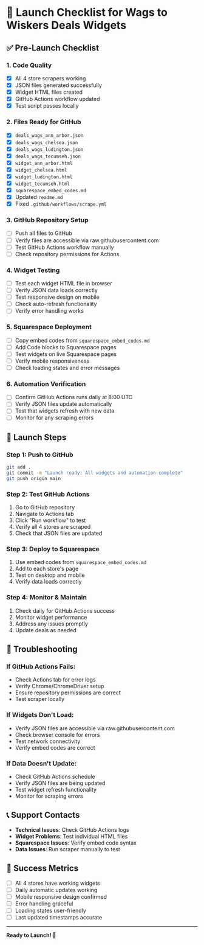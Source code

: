 # 🚀 Launch Checklist for Wags to Wiskers Deals Widgets

## ✅ Pre-Launch Checklist

### 1. Code Quality
- [x] All 4 store scrapers working
- [x] JSON files generated successfully
- [x] Widget HTML files created
- [x] GitHub Actions workflow updated
- [x] Test script passes locally

### 2. Files Ready for GitHub
- [x] `deals_wags_ann_arbor.json`
- [x] `deals_wags_chelsea.json`
- [x] `deals_wags_ludington.json`
- [x] `deals_wags_tecumseh.json`
- [x] `widget_ann_arbor.html`
- [x] `widget_chelsea.html`
- [x] `widget_ludington.html`
- [x] `widget_tecumseh.html`
- [x] `squarespace_embed_codes.md`
- [x] Updated `readme.md`
- [x] Fixed `.github/workflows/scrape.yml`

### 3. GitHub Repository Setup
- [ ] Push all files to GitHub
- [ ] Verify files are accessible via raw.githubusercontent.com
- [ ] Test GitHub Actions workflow manually
- [ ] Check repository permissions for Actions

### 4. Widget Testing
- [ ] Test each widget HTML file in browser
- [ ] Verify JSON data loads correctly
- [ ] Test responsive design on mobile
- [ ] Check auto-refresh functionality
- [ ] Verify error handling works

### 5. Squarespace Deployment
- [ ] Copy embed codes from `squarespace_embed_codes.md`
- [ ] Add Code blocks to Squarespace pages
- [ ] Test widgets on live Squarespace pages
- [ ] Verify mobile responsiveness
- [ ] Check loading states and error messages

### 6. Automation Verification
- [ ] Confirm GitHub Actions runs daily at 8:00 UTC
- [ ] Verify JSON files update automatically
- [ ] Test that widgets refresh with new data
- [ ] Monitor for any scraping errors

## 🎯 Launch Steps

### Step 1: Push to GitHub
```bash
git add .
git commit -m "Launch ready: All widgets and automation complete"
git push origin main
```

### Step 2: Test GitHub Actions
1. Go to GitHub repository
2. Navigate to Actions tab
3. Click "Run workflow" to test
4. Verify all 4 stores are scraped
5. Check that JSON files are updated

### Step 3: Deploy to Squarespace
1. Use embed codes from `squarespace_embed_codes.md`
2. Add to each store's page
3. Test on desktop and mobile
4. Verify data loads correctly

### Step 4: Monitor & Maintain
1. Check daily for GitHub Actions success
2. Monitor widget performance
3. Address any issues promptly
4. Update deals as needed

## 🔧 Troubleshooting

### If GitHub Actions Fails:
- Check Actions tab for error logs
- Verify Chrome/ChromeDriver setup
- Ensure repository permissions are correct
- Test scraper locally

### If Widgets Don't Load:
- Verify JSON files are accessible via raw.githubusercontent.com
- Check browser console for errors
- Test network connectivity
- Verify embed codes are correct

### If Data Doesn't Update:
- Check GitHub Actions schedule
- Verify JSON files are being updated
- Test widget refresh functionality
- Monitor for scraping errors

## 📞 Support Contacts

- **Technical Issues**: Check GitHub Actions logs
- **Widget Problems**: Test individual HTML files
- **Squarespace Issues**: Verify embed code syntax
- **Data Issues**: Run scraper manually to test

## 🎉 Success Metrics

- [ ] All 4 stores have working widgets
- [ ] Daily automatic updates working
- [ ] Mobile responsive design confirmed
- [ ] Error handling graceful
- [ ] Loading states user-friendly
- [ ] Last updated timestamps accurate

---

**Ready to Launch! 🚀** 
